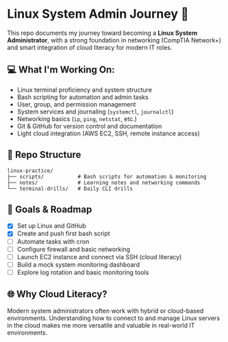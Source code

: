 # Linux System Admin Journey 🚀

This repo documents my journey toward becoming a **Linux System Administrator**, with a strong foundation in networking (CompTIA Network+) and smart integration of cloud literacy for modern IT roles.

## 💻 What I'm Working On:
- Linux terminal proficiency and system structure
- Bash scripting for automation and admin tasks
- User, group, and permission management
- System services and journaling (`systemctl`, `journalctl`)
- Networking basics (`ip`, `ping`, `netstat`, etc.)
- Git & GitHub for version control and documentation
- Light cloud integration (AWS EC2, SSH, remote instance access)

## 📁 Repo Structure

```
linux-practice/
├── scripts/           # Bash scripts for automation & monitoring
├── notes/             # Learning notes and networking commands
└── terminal-drills/   # Daily CLI drills
```

## 📌 Goals & Roadmap

- [x] Set up Linux and GitHub
- [x] Create and push first bash script
- [ ] Automate tasks with cron
- [ ] Configure firewall and basic networking
- [ ] Launch EC2 instance and connect via SSH (cloud literacy)
- [ ] Build a mock system monitoring dashboard
- [ ] Explore log rotation and basic monitoring tools

## 🌐 Why Cloud Literacy?
Modern system administrators often work with hybrid or cloud-based environments. Understanding how to connect to and manage Linux servers in the cloud makes me more versatile and valuable in real-world IT environments.
